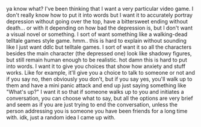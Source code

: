 ya know what? I've been thinking that I want a very particular video game. I don't really know how to put it into words but I want it to accurately portray depression without going over the top,
 have a bittersweet ending without death... or with it depending on how bad the depression is, but I don't want a visual novel or something.
 I sort of want something like a walking-dead telltale games style game. hmm.. this is hard to explain without sounding like I just want ddlc but telltale games. 
I sort of want it so all the characters besides the main character (the depressed one) look like shadowy figures, but still remain human enough to be realistic. 
hot damn this is hard to put into words. I want it to give you choices that show how anxiety and stuff works. Like for example, it'll give you a choice to talk to someone or not and 
if you say no, then obviously you don't, but if you say yes, you'll walk up to them and have a mini panic attack and end up just saying something like "What's up?"
 I want it so that if someone walks up to you and initiates a conversation, you can choose what to say, but all the options are very brief and seem as if you 
are just trying to end the conversation, unless the person addressing you is someone you have been friends for a long time with. idk, just a random idea I came up with.